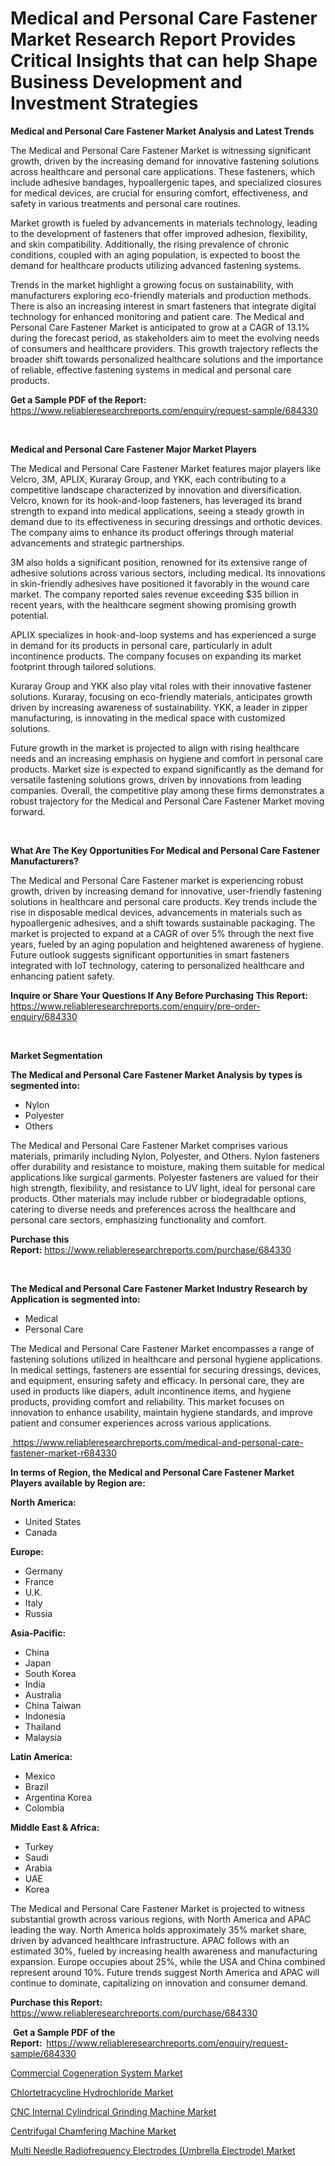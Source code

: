 <p><h1>Medical and Personal Care Fastener Market Research Report Provides Critical Insights that can help Shape Business Development and Investment Strategies</h1></p><p><strong>Medical and Personal Care Fastener Market Analysis and Latest Trends</strong></p>
<p><p>The Medical and Personal Care Fastener Market is witnessing significant growth, driven by the increasing demand for innovative fastening solutions across healthcare and personal care applications. These fasteners, which include adhesive bandages, hypoallergenic tapes, and specialized closures for medical devices, are crucial for ensuring comfort, effectiveness, and safety in various treatments and personal care routines.</p><p>Market growth is fueled by advancements in materials technology, leading to the development of fasteners that offer improved adhesion, flexibility, and skin compatibility. Additionally, the rising prevalence of chronic conditions, coupled with an aging population, is expected to boost the demand for healthcare products utilizing advanced fastening systems.</p><p>Trends in the market highlight a growing focus on sustainability, with manufacturers exploring eco-friendly materials and production methods. There is also an increasing interest in smart fasteners that integrate digital technology for enhanced monitoring and patient care. The Medical and Personal Care Fastener Market is anticipated to grow at a CAGR of 13.1% during the forecast period, as stakeholders aim to meet the evolving needs of consumers and healthcare providers. This growth trajectory reflects the broader shift towards personalized healthcare solutions and the importance of reliable, effective fastening systems in medical and personal care products.</p></p>
<p><strong>Get a Sample PDF of the Report:&nbsp;</strong> <a href="https://www.reliableresearchreports.com/enquiry/request-sample/684330?utm_campaign=24&utm_medium=2&utm_source=Github&utm_content=ia&utm_term=30102024&utm_id=medical-and-personal-care-fastener">https://www.reliableresearchreports.com/enquiry/request-sample/684330</a></p>
<p>&nbsp;</p>
<p><strong>Medical and Personal Care Fastener Major Market Players</strong></p>
<p><p>The Medical and Personal Care Fastener Market features major players like Velcro, 3M, APLIX, Kuraray Group, and YKK, each contributing to a competitive landscape characterized by innovation and diversification. Velcro, known for its hook-and-loop fasteners, has leveraged its brand strength to expand into medical applications, seeing a steady growth in demand due to its effectiveness in securing dressings and orthotic devices. The company aims to enhance its product offerings through material advancements and strategic partnerships.</p><p>3M also holds a significant position, renowned for its extensive range of adhesive solutions across various sectors, including medical. Its innovations in skin-friendly adhesives have positioned it favorably in the wound care market. The company reported sales revenue exceeding $35 billion in recent years, with the healthcare segment showing promising growth potential.</p><p>APLIX specializes in hook-and-loop systems and has experienced a surge in demand for its products in personal care, particularly in adult incontinence products. The company focuses on expanding its market footprint through tailored solutions.</p><p>Kuraray Group and YKK also play vital roles with their innovative fastener solutions. Kuraray, focusing on eco-friendly materials, anticipates growth driven by increasing awareness of sustainability. YKK, a leader in zipper manufacturing, is innovating in the medical space with customized solutions.</p><p>Future growth in the market is projected to align with rising healthcare needs and an increasing emphasis on hygiene and comfort in personal care products. Market size is expected to expand significantly as the demand for versatile fastening solutions grows, driven by innovations from leading companies. Overall, the competitive play among these firms demonstrates a robust trajectory for the Medical and Personal Care Fastener Market moving forward.</p></p>
<p>&nbsp;</p>
<p><strong>What Are The Key Opportunities For Medical and Personal Care Fastener Manufacturers?</strong></p>
<p><p>The Medical and Personal Care Fastener market is experiencing robust growth, driven by increasing demand for innovative, user-friendly fastening solutions in healthcare and personal care products. Key trends include the rise in disposable medical devices, advancements in materials such as hypoallergenic adhesives, and a shift towards sustainable packaging. The market is projected to expand at a CAGR of over 5% through the next five years, fueled by an aging population and heightened awareness of hygiene. Future outlook suggests significant opportunities in smart fasteners integrated with IoT technology, catering to personalized healthcare and enhancing patient safety.</p></p>
<p><strong>Inquire or Share Your Questions If Any Before Purchasing This Report:</strong> <a href="https://www.reliableresearchreports.com/enquiry/pre-order-enquiry/684330?utm_campaign=24&utm_medium=2&utm_source=Github&utm_content=ia&utm_term=30102024&utm_id=medical-and-personal-care-fastener">https://www.reliableresearchreports.com/enquiry/pre-order-enquiry/684330</a></p>
<p>&nbsp;</p>
<p><strong>Market Segmentation</strong></p>
<p><strong>The Medical and Personal Care Fastener Market Analysis by types is segmented into:</strong></p>
<p><ul><li>Nylon</li><li>Polyester</li><li>Others</li></ul></p>
<p><p>The Medical and Personal Care Fastener Market comprises various materials, primarily including Nylon, Polyester, and Others. Nylon fasteners offer durability and resistance to moisture, making them suitable for medical applications like surgical garments. Polyester fasteners are valued for their high strength, flexibility, and resistance to UV light, ideal for personal care products. Other materials may include rubber or biodegradable options, catering to diverse needs and preferences across the healthcare and personal care sectors, emphasizing functionality and comfort.</p></p>
<p><strong>Purchase this Report:&nbsp;</strong><a href="https://www.reliableresearchreports.com/purchase/684330?utm_campaign=24&utm_medium=2&utm_source=Github&utm_content=ia&utm_term=30102024&utm_id=medical-and-personal-care-fastener">https://www.reliableresearchreports.com/purchase/684330</a></p>
<p>&nbsp;</p>
<p><strong>The Medical and Personal Care Fastener Market Industry Research by Application is segmented into:</strong></p>
<p><ul><li>Medical</li><li>Personal Care</li></ul></p>
<p><p>The Medical and Personal Care Fastener Market encompasses a range of fastening solutions utilized in healthcare and personal hygiene applications. In medical settings, fasteners are essential for securing dressings, devices, and equipment, ensuring safety and efficacy. In personal care, they are used in products like diapers, adult incontinence items, and hygiene products, providing comfort and reliability. This market focuses on innovation to enhance usability, maintain hygiene standards, and improve patient and consumer experiences across various applications.</p></p>
<p><a href="https://www.reliableresearchreports.com/medical-and-personal-care-fastener-market-r684330?utm_campaign=24&utm_medium=2&utm_source=Github&utm_content=ia&utm_term=30102024&utm_id=medical-and-personal-care-fastener">&nbsp;https://www.reliableresearchreports.com/medical-and-personal-care-fastener-market-r684330</a></p>
<p><strong>In terms of Region, the Medical and Personal Care Fastener Market Players available by Region are:</strong></p>
<p>
    <p> <strong> North America: </strong>
        <ul>
            <li>United States</li>
            <li>Canada</li>
        </ul>
        </p> 
    <p> <strong> Europe: </strong>
        <ul>
            <li>Germany</li>
            <li>France</li>
            <li>U.K.</li>
            <li>Italy</li>
            <li>Russia</li>
        </ul>
        </p> 
    <p> <strong> Asia-Pacific: </strong>
        <ul>
            <li>China</li>
            <li>Japan</li>
            <li>South Korea</li>
            <li>India</li>
            <li>Australia</li>
            <li>China Taiwan</li>
            <li>Indonesia</li>
            <li>Thailand</li>
            <li>Malaysia</li>
        </ul>
        </p> 
    <p> <strong> Latin America: </strong>
        <ul>
            <li>Mexico</li>
            <li>Brazil</li>
            <li>Argentina Korea</li>
            <li>Colombia</li>
        </ul>
        </p> 
    <p> <strong> Middle East & Africa: </strong>
        <ul>
            <li>Turkey</li>
            <li>Saudi</li>
            <li>Arabia</li>
            <li>UAE</li>
            <li>Korea</li>
        </ul>
    </p>
    </p>
<p><p>The Medical and Personal Care Fastener Market is projected to witness substantial growth across various regions, with North America and APAC leading the way. North America holds approximately 35% market share, driven by advanced healthcare infrastructure. APAC follows with an estimated 30%, fueled by increasing health awareness and manufacturing expansion. Europe occupies about 25%, while the USA and China combined represent around 10%. Future trends suggest North America and APAC will continue to dominate, capitalizing on innovation and consumer demand.</p></p>
<p><strong>Purchase this Report: </strong><a href="https://www.reliableresearchreports.com/purchase/684330?utm_campaign=24&utm_medium=2&utm_source=Github&utm_content=ia&utm_term=30102024&utm_id=medical-and-personal-care-fastener">https://www.reliableresearchreports.com/purchase/684330</a></p>
<p>&nbsp;<strong>Get a Sample PDF of the Report:&nbsp;&nbsp;</strong><a href="https://www.reliableresearchreports.com/enquiry/request-sample/684330?utm_campaign=24&utm_medium=2&utm_source=Github&utm_content=ia&utm_term=30102024&utm_id=medical-and-personal-care-fastener">https://www.reliableresearchreports.com/enquiry/request-sample/684330</a></p>
<p><strong></strong></p>
<p><p><a href="https://www.linkedin.com/pulse/strategic-roadmap-success-global-commercial-cogeneration-s7ife?utm_campaign=24&utm_medium=2&utm_source=Github&utm_content=ia&utm_term=30102024&utm_id=medical-and-personal-care-fastener">Commercial Cogeneration System Market</a></p><p><a href="https://github.com/inouyeaowaugh3/Market-Research-Report-List-1/blob/main/chlortetracycline-hydrochloride-market.md?utm_campaign=24&utm_medium=2&utm_source=Github&utm_content=ia&utm_term=30102024&utm_id=medical-and-personal-care-fastener">Chlortetracycline Hydrochloride Market</a></p><p><a href="https://issuu.com/reportprime-2/docs/cnc-internal-cylindrical-grinding-m_ec7825ad488f67?utm_campaign=24&utm_medium=2&utm_source=Github&utm_content=ia&utm_term=30102024&utm_id=medical-and-personal-care-fastener">CNC Internal Cylindrical Grinding Machine Market</a></p><p><a href="https://issuu.com/reportprime-2/docs/centrifugal-chamfering-machine-mark_1a8209c15040bc?utm_campaign=24&utm_medium=2&utm_source=Github&utm_content=ia&utm_term=30102024&utm_id=medical-and-personal-care-fastener">Centrifugal Chamfering Machine Market</a></p><p><a href="https://www.linkedin.com/pulse/sustainability-trends-multi-needle-radiofrequency-electrodes-7pfec?utm_campaign=24&utm_medium=2&utm_source=Github&utm_content=ia&utm_term=30102024&utm_id=medical-and-personal-care-fastener">Multi Needle Radiofrequency Electrodes (Umbrella Electrode) Market</a></p></p>